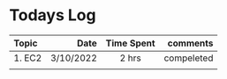 # Todays Log
   | Topic| Date | Time Spent | comments | 
| :------- | ----: | :---: | ----------------------------: |
| 1. EC2 | 3/10/2022 | 2 hrs | compeleted |
|	 |	     |	     |		  |		   |














